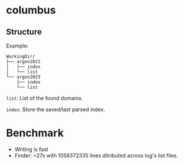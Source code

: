 # columbus

## Structure

Example:

```
WorkingDir/
├── argon2022
│   ├── index
│   └── list
└── argon2023
    ├── index
    └── list
```

`list`: List of the found domains.

`index`: Store the saved/last parsed index.

# Benchmark

- Writing is fast
- Finder: ~27s with 1058372335 lines ditributed across log's list files.